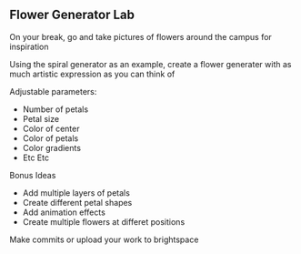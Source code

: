 ## Flower Generator Lab

On your break, go and take pictures of flowers around the campus for inspiration

Using the spiral generator as an example, create a flower generater with as much artistic expression as you can think of

Adjustable parameters:

- Number of petals
- Petal size
- Color of center
- Color of petals
- Color gradients
- Etc Etc

Bonus Ideas

- Add multiple layers of petals
- Create different petal shapes
- Add animation effects
- Create multiple flowers at differet positions

Make commits or upload your work to brightspace
